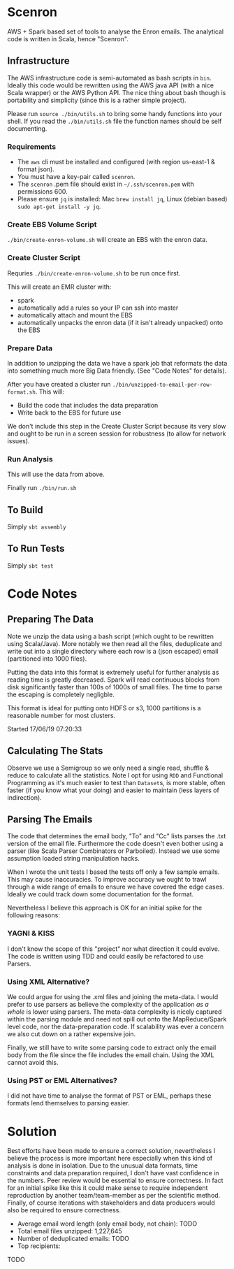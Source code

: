 # Scenron

AWS + Spark based set of tools to analyse the Enron emails. The analytical code is written in Scala, hence "Scenron".

## Infrastructure

The AWS infrastructure code is semi-automated as bash scripts in `bin`.  Ideally this code would be rewritten using the AWS java API (with a nice Scala wrapper) or the AWS Python API.  The nice thing about bash though is portability and simplicity (since this is a rather simple project).

Please run `source ./bin/utils.sh` to bring some handy functions into your shell. If you read the `./bin/utils.sh` file the function names should be self documenting.

### Requirements

 - The `aws` cli must be installed and configured (with region us-east-1 & format json). 
 - You must have a key-pair called `scenron`. 
 - The `scenron` .pem file should exist in `~/.ssh/scenron.pem` with permissions 600.
 - Please ensure `jq` is installed: Mac `brew install jq`, Linux (debian based) `sudo apt-get install -y jq`.

### Create EBS Volume Script

`./bin/create-enron-volume.sh` will create an EBS with the enron data.

### Create Cluster Script

Requries `./bin/create-enron-volume.sh` to be run once first.

This will create an EMR cluster with:

 - spark
 - automatically add a rules so your IP can ssh into master
 - automatically attach and mount the EBS
 - automatically unpacks the enron data (if it isn't already unpacked) onto the EBS

### Prepare Data

In addition to unzipping the data we have a spark job that reformats the data into something much more Big Data friendly.  (See "Code Notes" for details).

After you have created a cluster run `./bin/unzipped-to-email-per-row-format.sh`.  This will:

 - Build the code that includes the data preparation
 - Write back to the EBS for future use

We don't include this step in the Create Cluster Script because its very slow and ought to be run in a screen session for robustness (to allow for network issues).

### Run Analysis

This will use the data from above.

Finally run `./bin/run.sh`

## To Build

Simply `sbt assembly`

## To Run Tests

Simply `sbt test`

# Code Notes

## Preparing The Data

Note we unzip the data using a bash script (which ought to be rewritten using Scala/Java). 
More notably we then read all the files, deduplicate and write out into a single directory where each row is a (json escaped) email (partitioned into 1000 files).

Putting the data into this format is extremely useful for further analysis as reading time is greatly decreased.
Spark will read continuous blocks from disk significantly faster than 100s of 1000s of small files.
The time to parse the escaping is completely negligble.

This format is ideal for putting onto HDFS or s3, 1000 partitions is a reasonable number for most clusters.

Started 17/06/19 07:20:33

## Calculating The Stats

Observe we use a Semigroup so we only need a single read, shuffle & reduce to calculate all the statistics.
Note I opt for using `RDD` and Functional Programming as it's much easier to test than `Dataset`s, 
is more stable, often faster (if you know what your doing) and easier to maintain (less layers of indirection). 

## Parsing The Emails

The code that determines the email body, "To" and "Cc" lists parses the .txt version of the email file.
Furthermore the code doesn't even bother using a parser (like Scala Parser Combinators or Parboiled).
Instead we use some assumption loaded string manipulation hacks.

When I wrote the unit tests I based the tests off only a few sample emails.  This may cause inaccuracies.
To improve accuracy we ought to trawl through a wide range of emails to ensure we have covered the edge cases.
Ideally we could track down some documentation for the format.

Nevertheless I believe this approach is OK for an initial spike for the following reasons:

### YAGNI & KISS

I don't know the scope of this "project" nor what direction it could evolve.
The code is written using TDD and could easily be refactored to use Parsers.

### Using XML Alternative?

We could argue for using the .xml files and joining the meta-data.
I would prefer to use parsers as believe the complexity of the application *as a whole* is lower using parsers.
The meta-data complexity is nicely captured within the parsing module and need not spill out onto the MapReduce/Spark level code, nor the data-preparation code.
If scalability was ever a concern we also cut down on a rather expensive join.

Finally, we still have to write some parsing code to extract only the email body from the file since the file includes the email chain.
Using the XML cannot avoid this.

### Using PST or EML Alternatives?

I did not have time to analyse the format of PST or EML, perhaps these formats lend themselves to parsing easier.

# Solution

Best efforts have been made to ensure a correct solution, nevertheless I believe the process is more important here especially when this kind of analysis is done in isolation.
Due to the unusual data formats, time constraints and data preparation required, I don't have vast confidence in the numbers.
Peer review would be essential to ensure correctness.
In fact for an initial spike like this it could make sense to require independent reproduction by another team/team-member as per the scientific method.
Finally, of course iterations with stakeholders and data producers would also be required to ensure correctness.

 - Average email word length (only email body, not chain): TODO
 - Total email files unzipped: 1,227,645
 - Number of deduplicated emails: TODO
 - Top recipients:
 
TODO

